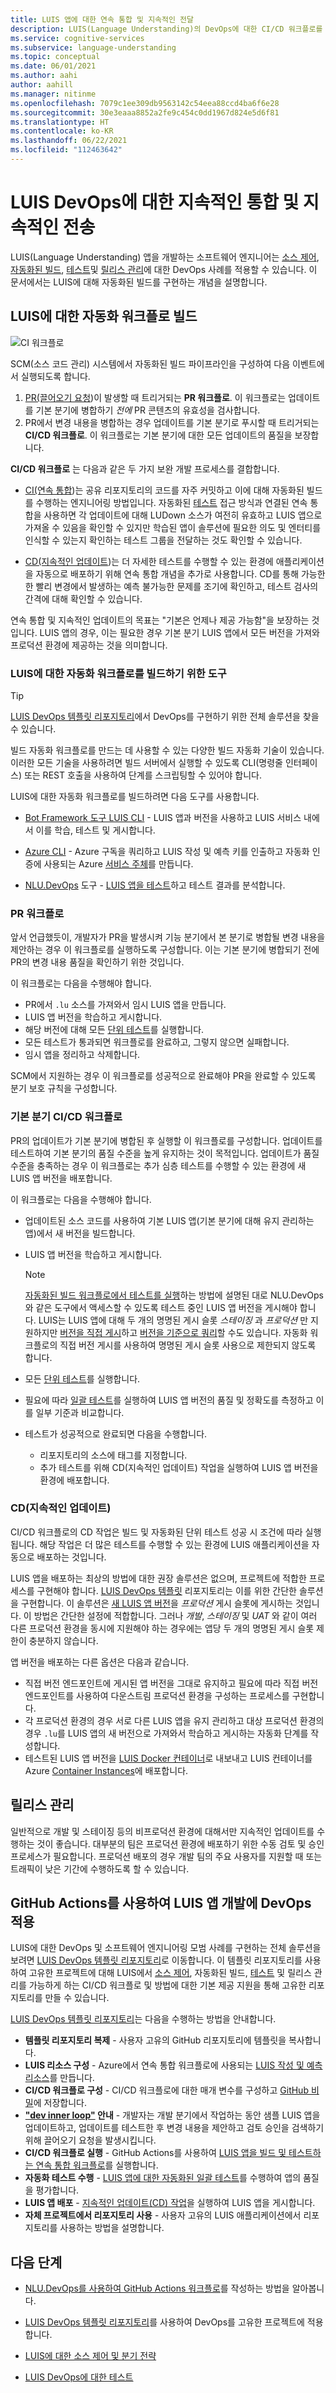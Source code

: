 ```yaml
---
title: LUIS 앱에 대한 연속 통합 및 지속적인 전달
description: LUIS(Language Understanding)의 DevOps에 대한 CI/CD 워크플로를 구현하는 방법입니다.
ms.service: cognitive-services
ms.subservice: language-understanding
ms.topic: conceptual
ms.date: 06/01/2021
ms.author: aahi
author: aahill
ms.manager: nitinme
ms.openlocfilehash: 7079c1ee309db9563142c54eea88ccd4ba6f6e28
ms.sourcegitcommit: 30e3eaaa8852a2fe9c454c0dd1967d824e5d6f81
ms.translationtype: HT
ms.contentlocale: ko-KR
ms.lasthandoff: 06/22/2021
ms.locfileid: "112463642"
---
```

# <a name="continuous-integration-and-continuous-delivery-workflows-for-luis-devops"></a>LUIS DevOps에 대한 지속적인 통합 및 지속적인 전송

LUIS(Language Understanding) 앱을 개발하는 소프트웨어 엔지니어는 [소스 제어](luis-concept-devops-sourcecontrol.md), [자동화된 빌드](luis-concept-devops-automation.md), [테스트](luis-concept-devops-testing.md)및 [릴리스 관리](luis-concept-devops-automation.md#release-management)에 대한 DevOps 사례를 적용할 수 있습니다. 이 문서에서는 LUIS에 대해 자동화된 빌드를 구현하는 개념을 설명합니다.

## <a name="build-automation-workflows-for-luis"></a>LUIS에 대한 자동화 워크플로 빌드

![CI 워크플로](./media/luis-concept-devops-automation/luis-automation.png)

SCM(소스 코드 관리) 시스템에서 자동화된 빌드 파이프라인을 구성하여 다음 이벤트에서 실행되도록 합니다.

1. [PR(끌어오기 요청](https://help.github.com/github/collaborating-with-issues-and-pull-requests/about-pull-requests))이 발생할 때 트리거되는 **PR 워크플로**. 이 워크플로는 업데이트를 기본 분기에 병합하기 *전에* PR 콘텐츠의 유효성을 검사합니다.
1. PR에서 변경 내용을 병합하는 경우 업데이트를 기본 분기로 푸시할 때 트리거되는 **CI/CD 워크플로**. 이 워크플로는 기본 분기에 대한 모든 업데이트의 품질을 보장합니다.

**CI/CD 워크플로** 는 다음과 같은 두 가지 보완 개발 프로세스를 결합합니다.

* [CI(연속 통합](/devops/develop/what-is-continuous-integration))는 공유 리포지토리의 코드를 자주 커밋하고 이에 대해 자동화된 빌드를 수행하는 엔지니어링 방법입니다. 자동화된 [테스트](luis-concept-devops-testing.md) 접근 방식과 연결된 연속 통합을 사용하면 각 업데이트에 대해 LUDown 소스가 여전히 유효하고 LUIS 앱으로 가져올 수 있음을 확인할 수 있지만 학습된 앱이 솔루션에 필요한 의도 및 엔터티를 인식할 수 있는지 확인하는 테스트 그룹을 전달하는 것도 확인할 수 있습니다.

* [CD(지속적인 업데이트](/devops/deliver/what-is-continuous-delivery))는 더 자세한 테스트를 수행할 수 있는 환경에 애플리케이션을 자동으로 배포하기 위해 연속 통합 개념을 추가로 사용합니다. CD를 통해 가능한 한 빨리 변경에서 발생하는 예측 불가능한 문제를 조기에 확인하고, 테스트 검사의 간격에 대해 확인할 수 있습니다.

연속 통합 및 지속적인 업데이트의 목표는 "기본은 언제나 제공 가능함"을 보장하는 것입니다. LUIS 앱의 경우, 이는 필요한 경우 기본 분기 LUIS 앱에서 모든 버전을 가져와 프로덕션 환경에 제공하는 것을 의미합니다.

### <a name="tools-for-building-automation-workflows-for-luis"></a>LUIS에 대한 자동화 워크플로를 빌드하기 위한 도구

> [!TIP]
> [LUIS DevOps 템플릿 리포지토리](#apply-devops-to-luis-app-development-using-github-actions)에서 DevOps를 구현하기 위한 전체 솔루션을 찾을 수 있습니다.

빌드 자동화 워크플로를 만드는 데 사용할 수 있는 다양한 빌드 자동화 기술이 있습니다. 이러한 모든 기술을 사용하려면 빌드 서버에서 실행할 수 있도록 CLI(명령줄 인터페이스) 또는 REST 호출을 사용하여 단계를 스크립팅할 수 있어야 합니다.

LUIS에 대한 자동화 워크플로를 빌드하려면 다음 도구를 사용합니다.

* [Bot Framework 도구 LUIS CLI](https://github.com/microsoft/botbuilder-tools/tree/master/packages/LUIS) - LUIS 앱과 버전을 사용하고 LUIS 서비스 내에서 이를 학습, 테스트 및 게시합니다.

* [Azure CLI](/cli/azure/) - Azure 구독을 쿼리하고 LUIS 작성 및 예측 키를 인출하고 자동화 인증에 사용되는 Azure [서비스 주체](/cli/azure/ad/sp)를 만듭니다.

* [NLU.DevOps](https://github.com/microsoft/NLU.DevOps) 도구 - [LUIS 앱을 테스트](luis-concept-devops-testing.md)하고 테스트 결과를 분석합니다.

### <a name="the-pr-workflow"></a>PR 워크플로

앞서 언급했듯이, 개발자가 PR을 발생시켜 기능 분기에서 본 분기로 병합될 변경 내용을 제안하는 경우 이 워크플로를 실행하도록 구성합니다. 이는 기본 분기에 병합되기 전에 PR의 변경 내용 품질을 확인하기 위한 것입니다.

이 워크플로는 다음을 수행해야 합니다.

* PR에서 `.lu` 소스를 가져와서 임시 LUIS 앱을 만듭니다.
* LUIS 앱 버전을 학습하고 게시합니다.
* 해당 버전에 대해 모든 [단위 테스트](luis-concept-devops-testing.md)를 실행합니다.
* 모든 테스트가 통과되면 워크플로를 완료하고, 그렇지 않으면 실패합니다.
* 임시 앱을 정리하고 삭제합니다.

SCM에서 지원하는 경우 이 워크플로를 성공적으로 완료해야 PR을 완료할 수 있도록 분기 보호 규칙을 구성합니다.

### <a name="the-main-branch-cicd-workflow"></a>기본 분기 CI/CD 워크플로

PR의 업데이트가 기본 분기에 병합된 후 실행할 이 워크플로를 구성합니다. 업데이트를 테스트하여 기본 분기의 품질 수준을 높게 유지하는 것이 목적입니다. 업데이트가 품질 수준을 충족하는 경우 이 워크플로는 추가 심층 테스트를 수행할 수 있는 환경에 새 LUIS 앱 버전을 배포합니다.

이 워크플로는 다음을 수행해야 합니다.

* 업데이트된 소스 코드를 사용하여 기본 LUIS 앱(기본 분기에 대해 유지 관리하는 앱)에서 새 버전을 빌드합니다.

* LUIS 앱 버전을 학습하고 게시합니다.

  > [!NOTE]
  > [자동화된 빌드 워크플로에서 테스트를 실행](luis-concept-devops-testing.md#running-tests-in-an-automated-build-workflow)하는 방법에 설명된 대로 NLU.DevOps와 같은 도구에서 액세스할 수 있도록 테스트 중인 LUIS 앱 버전을 게시해야 합니다. LUIS는 LUIS 앱에 대해 두 개의 명명된 게시 슬롯 *스테이징* 과 *프로덕션* 만 지원하지만 [버전을 직접 게시](https://github.com/microsoft/botframework-cli/blob/master/packages/luis/README.md#bf-luisapplicationpublish)하고 [버전을 기준으로 쿼리](./luis-migration-api-v3.md#changes-by-slot-name-and-version-name)할 수도 있습니다. 자동화 워크플로의 직접 버전 게시를 사용하여 명명된 게시 슬롯 사용으로 제한되지 않도록 합니다.

* 모든 [단위 테스트](luis-concept-devops-testing.md)를 실행합니다.

* 필요에 따라 [일괄 테스트](luis-concept-devops-testing.md#how-to-do-unit-testing-and-batch-testing)를 실행하여 LUIS 앱 버전의 품질 및 정확도를 측정하고 이를 일부 기준과 비교합니다.

* 테스트가 성공적으로 완료되면 다음을 수행합니다.
  * 리포지토리의 소스에 태그를 지정합니다.
  * 추가 테스트를 위해 CD(지속적인 업데이트) 작업을 실행하여 LUIS 앱 버전을 환경에 배포합니다.

### <a name="continuous-delivery-cd"></a>CD(지속적인 업데이트)

CI/CD 워크플로의 CD 작업은 빌드 및 자동화된 단위 테스트 성공 시 조건에 따라 실행됩니다. 해당 작업은 더 많은 테스트를 수행할 수 있는 환경에 LUIS 애플리케이션을 자동으로 배포하는 것입니다.

LUIS 앱을 배포하는 최상의 방법에 대한 권장 솔루션은 없으며, 프로젝트에 적합한 프로세스를 구현해야 합니다. [LUIS DevOps 템플릿](https://github.com/Azure-Samples/LUIS-DevOps-Template) 리포지토리는 이를 위한 간단한 솔루션을 구현합니다. 이 솔루션은 [새 LUIS 앱 버전](./luis-how-to-publish-app.md)을 *프로덕션* 게시 슬롯에 게시하는 것입니다. 이 방법은 간단한 설정에 적합합니다. 그러나 *개발*, *스테이징* 및 *UAT* 와 같이 여러 다른 프로덕션 환경을 동시에 지원해야 하는 경우에는 앱당 두 개의 명명된 게시 슬롯 제한이 충분하지 않습니다.

앱 버전을 배포하는 다른 옵션은 다음과 같습니다.

* 직접 버전 엔드포인트에 게시된 앱 버전을 그대로 유지하고 필요에 따라 직접 버전 엔드포인트를 사용하여 다운스트림 프로덕션 환경을 구성하는 프로세스를 구현합니다.
* 각 프로덕션 환경의 경우 서로 다른 LUIS 앱을 유지 관리하고 대상 프로덕션 환경의 경우 `.lu`를 LUIS 앱의 새 버전으로 가져와서 학습하고 게시하는 자동화 단계를 작성합니다.
* 테스트된 LUIS 앱 버전을 [LUIS Docker 컨테이너](./luis-container-howto.md?tabs=v3)로 내보내고 LUIS 컨테이너를 Azure [Container Instances](../../container-instances/index.yml)에 배포합니다.

## <a name="release-management"></a>릴리스 관리

일반적으로 개발 및 스테이징 등의 비프로덕션 환경에 대해서만 지속적인 업데이트를 수행하는 것이 좋습니다. 대부분의 팀은 프로덕션 환경에 배포하기 위한 수동 검토 및 승인 프로세스가 필요합니다. 프로덕션 배포의 경우 개발 팀의 주요 사용자를 지원할 때 또는 트래픽이 낮은 기간에 수행하도록 할 수 있습니다.


## <a name="apply-devops-to-luis-app-development-using-github-actions"></a>GitHub Actions를 사용하여 LUIS 앱 개발에 DevOps 적용

LUIS에 대한 DevOps 및 소프트웨어 엔지니어링 모범 사례를 구현하는 전체 솔루션을 보려면 [LUIS DevOps 템플릿 리포지토리](https://github.com/Azure-Samples/LUIS-DevOps-Template)로 이동합니다. 이 템플릿 리포지토리를 사용하여 고유한 프로젝트에 대해 LUIS에서 [소스 제어](luis-concept-devops-sourcecontrol.md), 자동화된 빌드, [테스트](luis-concept-devops-testing.md) 및 릴리스 관리를 가능하게 하는 CI/CD 워크플로 및 방법에 대한 기본 제공 지원을 통해 고유한 리포지토리를 만들 수 있습니다.

[LUIS DevOps 템플릿 리포지토리](https://github.com/Azure-Samples/LUIS-DevOps-Template)는 다음을 수행하는 방법을 안내합니다.

* **템플릿 리포지토리 복제** - 사용자 고유의 GitHub 리포지토리에 템플릿을 복사합니다.
* **LUIS 리소스 구성** - Azure에서 연속 통합 워크플로에 사용되는 [LUIS 작성 및 예측 리소스](./luis-how-to-azure-subscription.md)를 만듭니다.
* **CI/CD 워크플로 구성** - CI/CD 워크플로에 대한 매개 변수를 구성하고 [GitHub 비밀](https://help.github.com/actions/configuring-and-managing-workflows/creating-and-storing-encrypted-secrets)에 저장합니다.
* **["dev inner loop"](/dotnet/architecture/containerized-lifecycle/design-develop-containerized-apps/docker-apps-inner-loop-workflow) 안내** - 개발자는 개발 분기에서 작업하는 동안 샘플 LUIS 앱을 업데이트하고, 업데이트를 테스트한 후 변경 내용을 제안하고 검토 승인을 검색하기 위해 끌어오기 요청을 발생시킵니다.
* **CI/CD 워크플로 실행** - GitHub Actions를 사용하여 [LUIS 앱을 빌드 및 테스트하는 연속 통합 워크플로](#build-automation-workflows-for-luis)를 실행합니다.
* **자동화 테스트 수행** - [LUIS 앱에 대한 자동화된 일괄 테스트](luis-concept-devops-testing.md)를 수행하여 앱의 품질을 평가합니다.
* **LUIS 앱 배포** - [지속적인 업데이트(CD) 작업](#continuous-delivery-cd)을 실행하여 LUIS 앱을 게시합니다.
* **자체 프로젝트에서 리포지토리 사용** - 사용자 고유의 LUIS 애플리케이션에서 리포지토리를 사용하는 방법을 설명합니다.

## <a name="next-steps"></a>다음 단계

* [NLU.DevOps를 사용하여 GitHub Actions 워크플로](https://github.com/Azure-Samples/LUIS-DevOps-Template/blob/master/docs/4-pipeline.md)를 작성하는 방법을 알아봅니다.

* [LUIS DevOps 템플릿 리포지토리](https://github.com/Azure-Samples/LUIS-DevOps-Template)를 사용하여 DevOps를 고유한 프로젝트에 적용합니다.
* [LUIS에 대한 소스 제어 및 분기 전략](luis-concept-devops-sourcecontrol.md)
* [LUIS DevOps에 대한 테스트](luis-concept-devops-testing.md)
